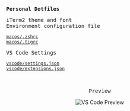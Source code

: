 <samp><b>Personal Dotfiles</b></samp>

<samp>iTerm2 theme and font</samp><br>
<samp>Environment configuration file<samp>
  
  [`macos/.zshrc`](./macos/.zshrc)<br>
  [`macos/.tigrc`](./macos/.tigrc)

<samp>VS Code Settings<samp>

  [`vscode/settings.json`](vscode/settings.json)<br>
  [`vscode/extensions.json`](vscode/extensions.json)

<br>
<p align="center"><samp>Preview</samp></p>

<p align="center">
<img alt="VS Code Preview" src="https://user-images.githubusercontent.com/37773107/169569946-77f2d6c1-520f-47a5-b3d5-db743580a329.png">
</p>

<br>
